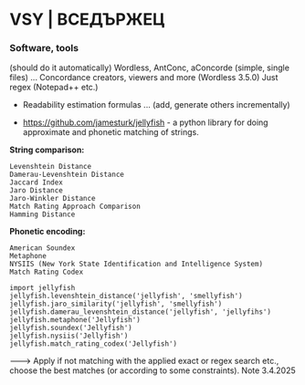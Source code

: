 # VSY | ВСЕДЪРЖЕЦ

### Software, tools
(should do it automatically) 
Wordless, AntConc, aConcorde (simple, single files) ...  Concordance creators, viewers and more (Wordless 3.5.0)
Just regex (Notepad++ etc.)


* Readability estimation formulas ... (add, generate others incrementally)

* https://github.com/jamesturk/jellyfish - a python library for doing approximate and phonetic matching of strings.

**String comparison:**
```
Levenshtein Distance
Damerau-Levenshtein Distance
Jaccard Index
Jaro Distance
Jaro-Winkler Distance
Match Rating Approach Comparison
Hamming Distance
```
**Phonetic encoding:**
```
American Soundex
Metaphone
NYSIIS (New York State Identification and Intelligence System)
Match Rating Codex
```

```
import jellyfish
jellyfish.levenshtein_distance('jellyfish', 'smellyfish')
jellyfish.jaro_similarity('jellyfish', 'smellyfish')
jellyfish.damerau_levenshtein_distance('jellyfish', 'jellyfihs')
jellyfish.metaphone('Jellyfish')
jellyfish.soundex('Jellyfish')
jellyfish.nysiis('Jellyfish')
jellyfish.match_rating_codex('Jellyfish')
```

---> Apply if not matching with the applied exact or regex search etc., choose the best matches (or according to some constraints). Note 3.4.2025

